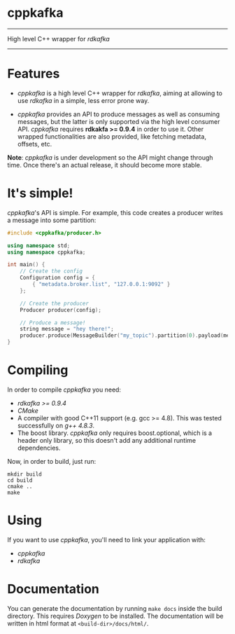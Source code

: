 # cppkafka
---
High level C++ wrapper for _rdkafka_

---

# Features

* _cppkafka_ is a high level C++ wrapper for _rdkafka_, aiming at allowing to use _rdkafka_ in a 
simple, less error prone way. 

* _cppkafka_ provides an API to produce messages as well as consuming messages, but the latter is 
only supported via the high level consumer API. _cppkafka_ requires **rdkakfa >= 0.9.4** in 
order to use it. Other wrapped functionalities are also provided, like fetching metadata, 
offsets, etc.

**Note**: _cppkafka_ is under development so the API might change through time. Once there's an
actual release, it should become more stable.

# It's simple!

_cppkafka_'s API is simple. For example, this code creates a producer writes a message into some 
partition:

```c++
#include <cppkafka/producer.h>

using namespace std;
using namespace cppkafka;

int main() {
    // Create the config
    Configuration config = {
        { "metadata.broker.list", "127.0.0.1:9092" }
    };

    // Create the producer
    Producer producer(config);

    // Produce a message!
    string message = "hey there!";
    producer.produce(MessageBuilder("my_topic").partition(0).payload(message));
}
```

# Compiling

In order to compile _cppkafka_ you need:

* _rdkafka >= 0.9.4_
* _CMake_
* A compiler with good C++11 support (e.g. gcc >= 4.8). This was tested successfully on
_g++ 4.8.3_. 
* The boost library. _cppkafka_ only requires boost.optional, which is a header only library,
so this doesn't add any additional runtime dependencies.

Now, in order to build, just run:

```Shell
mkdir build
cd build
cmake ..
make
```

# Using

If you want to use _cppkafka_, you'll need to link your application with:

* _cppkafka_
* _rdkafka_

# Documentation

You can generate the documentation by running `make docs` inside the build directory. This requires
_Doxygen_ to be installed. The documentation will be written in html format at
`<build-dir>/docs/html/`.
